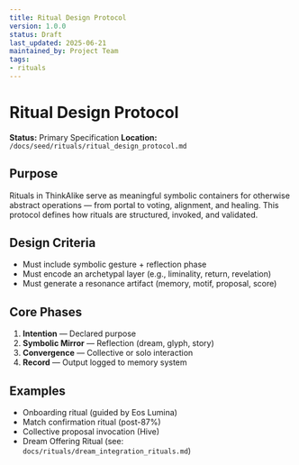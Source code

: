 ```yaml
---
title: Ritual Design Protocol
version: 1.0.0
status: Draft
last_updated: 2025-06-21
maintained_by: Project Team
tags:
- rituals
---
```



# Ritual Design Protocol

**Status:** Primary Specification
**Location:** `/docs/seed/rituals/ritual_design_protocol.md`

## Purpose

Rituals in ThinkAlike serve as meaningful symbolic containers for otherwise abstract operations — from portal to voting, alignment, and healing. This protocol defines how rituals are structured, invoked, and validated.

## Design Criteria

- Must include symbolic gesture + reflection phase
- Must encode an archetypal layer (e.g., liminality, return, revelation)
- Must generate a resonance artifact (memory, motif, proposal, score)

## Core Phases

1. **Intention** — Declared purpose
2. **Symbolic Mirror** — Reflection (dream, glyph, story)
3. **Convergence** — Collective or solo interaction
4. **Record** — Output logged to memory system

## Examples

- Onboarding ritual (guided by Eos Lumina)
- Match confirmation ritual (post-87%)
- Collective proposal invocation (Hive)
- Dream Offering Ritual (see: `docs/rituals/dream_integration_rituals.md`)
